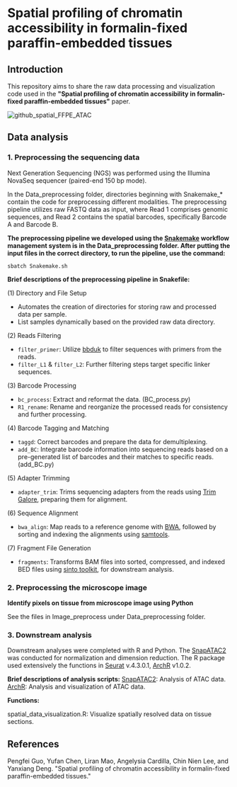 
# Spatial profiling of chromatin accessibility in formalin-fixed paraffin-embedded tissues

## Introduction
This repository aims to share the raw data processing and visualization code used in the **"Spatial profiling of chromatin accessibility in formalin-fixed paraffin-embedded tissues"** paper.




![github_spatial_FFPE_ATAC](https://github.com/user-attachments/assets/25175ed9-11ca-4c47-b376-86a0cd320208)


## Data analysis
### 1. Preprocessing the sequencing data
 Next Generation Sequencing (NGS) was performed using the Illumina NovaSeq sequencer (paired-end 150 bp mode). 
 
In the Data_preprocessing folder, directories beginning with Snakemake_* contain the code for preprocessing different modalities. The preprocessing pipeline utilizes raw FASTQ data as input, where Read 1 comprises genomic sequences, and Read 2 contains the spatial barcodes, specifically Barcode A and Barcode B.

**The preprocessing pipeline we developed using the [Snakemake](https://snakemake.readthedocs.io/en/stable/) workflow management system is in the Data_preprocessing folder. After putting the input files in the correct directory, to run the pipeline, use the command:**

    sbatch Snakemake.sh


**Brief descriptions of the preprocessing pipeline in Snakefile:**

(1) Directory and File Setup
- Automates the creation of directories for storing raw and processed data per sample.
- List samples dynamically based on the provided raw data directory.

(2) Reads Filtering
- `filter_primer`: Utilize [bbduk](https://jgi.doe.gov/data-and-tools/software-tools/bbtools/) to filter sequences with primers from the reads.
- `filter_L1` & `filter_L2`: Further filtering steps target specific linker sequences.

(3) Barcode Processing
- `bc_process`: Extract and reformat the data. (BC_process.py)
- `R1_rename`: Rename and reorganize the processed reads for consistency and further processing.

(4) Barcode Tagging and Matching
- `taggd`: Correct barcodes and prepare the data for demultiplexing.
- `add_BC`: Integrate barcode information into sequencing reads based on a pre-generated list of barcodes and their matches to specific reads. (add_BC.py)

(5) Adapter Trimming
- `adapter_trim`: Trims sequencing adapters from the reads using [Trim Galore](https://github.com/FelixKrueger/TrimGalore), preparing them for alignment.

(6) Sequence Alignment
- `bwa_align`: Map reads to a reference genome with [BWA](https://github.com/lh3/bwa), followed by sorting and indexing the alignments using [samtools](https://www.htslib.org/).

(7) Fragment File Generation
- `fragments`: Transforms BAM files into sorted, compressed, and indexed BED files using [sinto toolkit](https://timoast.github.io/sinto/), for downstream analysis. 




###  2. Preprocessing the microscope image

**Identify pixels on tissue from microscope image using Python**

See the files in Image_preprocess under Data_preprocessing folder.



### 3. Downstream analysis
Downstream analyses were completed with R and Python. 
The [SnapATAC2](https://github.com/kaizhang/SnapATAC2) was conducted for normalization and dimension reduction.
The R package used extensively the functions in [Seurat](https://github.com/satijalab/seurat) v.4.3.0.1, [ArchR](https://github.com/GreenleafLab/ArchR) v1.0.2. 

**Brief descriptions of analysis scripts:**
[SnapATAC2](https://github.com/kaizhang/SnapATAC2): Analysis of ATAC data.
[ArchR](https://github.com/GreenleafLab/ArchR): Analysis and visualization of ATAC data.


**Functions:**

spatial_data_visualization.R: Visualize spatially resolved data on tissue sections.


## References

Pengfei Guo, Yufan Chen, Liran Mao, Angelysia Cardilla, Chin Nien Lee, and Yanxiang Deng. "Spatial profiling of chromatin accessibility in formalin-fixed paraffin-embedded tissues."
